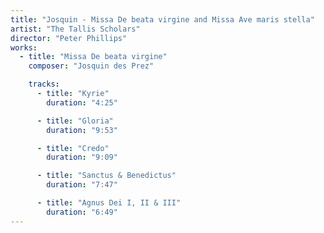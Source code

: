 ```yaml
---
title: "Josquin - Missa De beata virgine and Missa Ave maris stella"
artist: "The Tallis Scholars"
director: "Peter Phillips"
works:
  - title: "Missa De beata virgine"
    composer: "Josquin des Prez"

    tracks:
      - title: "Kyrie"
        duration: "4:25"

      - title: "Gloria"
        duration: "9:53"

      - title: "Credo"
        duration: "9:09"

      - title: "Sanctus & Benedictus"
        duration: "7:47"

      - title: "Agnus Dei I, II & III"
        duration: "6:49"
---
```

